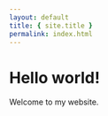 ```yaml
---
layout: default
title: { site.title }
permalink: index.html
---
```


# Hello world!

Welcome to my website.
